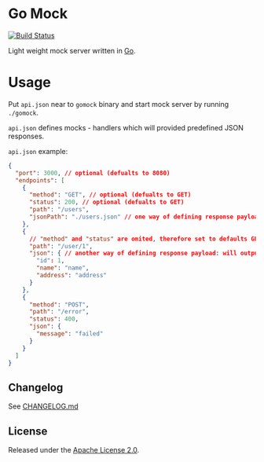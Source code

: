 # Go Mock

[![Build Status](https://travis-ci.com/smeshkov/gomock.svg?branch=master)](https://travis-ci.com/smeshkov/gomock)

Light weight mock server written in [Go](https://golang.org/).

# Usage

Put `api.json` near to `gomock` binary and start mock server by running `./gomock`.

`api.json` defines mocks - handlers which will provided predefined JSON responses.

`api.json` example:

```json
{
  "port": 3000, // optional (defualts to 8080)
  "endpoints": [
    {
      "method": "GET", // optional (defualts to GET)
      "status": 200, // optional (defualts to GET)
      "path": "/users",
      "jsonPath": "./users.json" // one way of defining response payload: will read from ./users.json to response
    },
    {
      // "method" and "status" are omited, therefore set to defaults GET and 200
      "path": "/user/1",
      "json": { // another way of defining response payload: will output given JSON
        "id": 1,
        "name": "name",
        "address": "address"
      }
    },
    {
      "method": "POST",
      "path": "/error",
      "status": 400,
      "json": {
        "message": "failed"
      }
    }
  ]
}
```

## Changelog

See [CHANGELOG.md](https://raw.githubusercontent.com/smeshkov/lsh/master/CHANGELOG.md)

## License

Released under the [Apache License 2.0](https://raw.githubusercontent.com/smeshkov/gomock/master/LICENSE).
